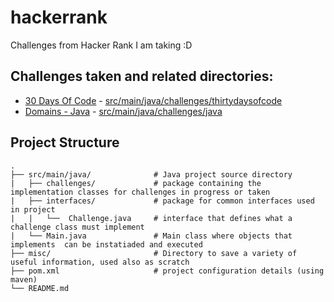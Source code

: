# hackerrank
Challenges from Hacker Rank I am taking :D

## Challenges taken and related directories:
- [30 Days Of Code](https://www.hackerrank.com/domains/tutorials/30-days-of-code) - [src/main/java/challenges/thirtydaysofcode](src/main/java/challenges/thirtydaysofcode)
- [Domains - Java](https://www.hackerrank.com/domains/java) - [src/main/java/challenges/java](src/main/java/challenges/java)

## Project Structure
    .
    ├── src/main/java/              # Java project source directory
    |   ├── challenges/             # package containing the implementation classes for challenges in progress or taken
    |   ├── interfaces/             # package for common interfaces used in project
    |   |   └──  Challenge.java     # interface that defines what a challenge class must implement  
    |   └── Main.java               # Main class where objects that implements  can be instatiaded and executed
    ├── misc/                       # Directory to save a variety of useful information, used also as scratch
    ├── pom.xml                     # project configuration details (using maven)
    └── README.md